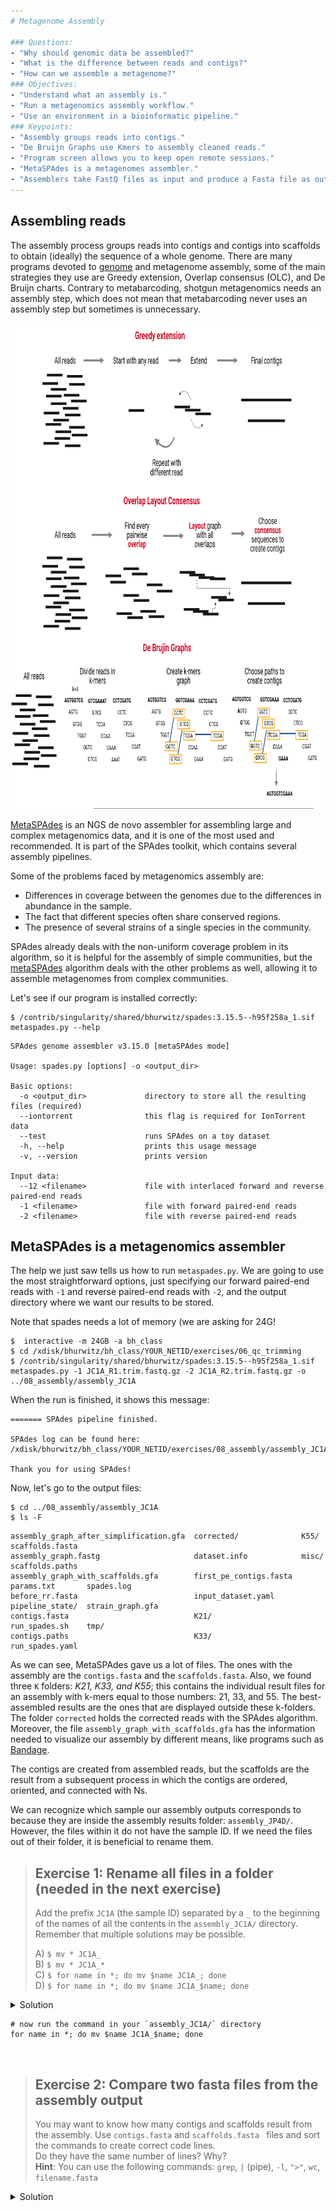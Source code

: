 ```yaml
---
# Metagenome Assembly

### Questions:
- "Why should genomic data be assembled?"
- "What is the difference between reads and contigs?"
- "How can we assemble a metagenome?"
### Objectives: 
- "Understand what an assembly is."  
- "Run a metagenomics assembly workflow."
- "Use an environment in a bioinformatic pipeline."
### Keypoints:
- "Assembly groups reads into contigs."
- "De Bruijn Graphs use Kmers to assembly cleaned reads."
- "Program screen allows you to keep open remote sessions."
- "MetaSPAdes is a metagenomes assembler."
- "Assemblers take FastQ files as input and produce a Fasta file as output."
---
```


## Assembling reads
The assembly process groups reads into contigs and contigs into 
scaffolds to obtain (ideally) the sequence of a whole 
genome. There are many programs devoted to
[genome](https://www.ncbi.nlm.nih.gov/pmc/articles/PMC2874646/) and 
metagenome assembly, some of the main strategies they use are Greedy extension, Overlap consensus (OLC), and De Bruijn charts. Contrary to metabarcoding, shotgun metagenomics needs an assembly step, which does not mean that metabarcoding never uses an assembly step but sometimes is unnecessary.

<a href="../fig/03-04-01.png">
  <img src="../fig/03-04-01.png" width="868" height="777" alt="Three diagrams depicting the three assembly algorithms: The Greedy extension starts with any read, extends it whit the reads that make a match to make a contig, it continues with a different read when the previous contig can not be extended anymore. The Overlap Layout consensus finds every pairwise overlap, makes a layout graph with all the overlaps and chooses consensus sequences to make the contigs. The De Bruijn Graphs divides the reads in k-mers, makes a k-mer graph that shows all the overlapping k-mers, and chooses paths from the graph to make the contigs. " />
</a>

[MetaSPAdes](https://github.com/ablab/spades) is an NGS de novo assembler 
for assembling large and complex metagenomics data, and it is one of the 
most used and recommended. It is part of the SPAdes toolkit, which 
contains several assembly pipelines.

Some of the problems faced by metagenomics assembly are:  
* Differences in coverage between the genomes due to the differences in abundance in the sample.  
* The fact that different species often share conserved regions.  
* The presence of several strains of a single species in the community.   

SPAdes already deals with the non-uniform coverage problem in its algorithm, so it is helpful for the assembly of simple communities, but the [metaSPAdes](https://pubmed.ncbi.nlm.nih.gov/28298430/) algorithm deals with the other problems as well, allowing it to assemble metagenomes from complex communities. 


Let's see if our program is installed correctly:
```
$ /contrib/singularity/shared/bhurwitz/spades:3.15.5--h95f258a_1.sif metaspades.py --help
```

```
SPAdes genome assembler v3.15.0 [metaSPAdes mode]

Usage: spades.py [options] -o <output_dir>

Basic options:
  -o <output_dir>             directory to store all the resulting files (required)
  --iontorrent                this flag is required for IonTorrent data
  --test                      runs SPAdes on a toy dataset
  -h, --help                  prints this usage message
  -v, --version               prints version

Input data:
  --12 <filename>             file with interlaced forward and reverse paired-end reads
  -1 <filename>               file with forward paired-end reads
  -2 <filename>               file with reverse paired-end reads    
```

## MetaSPAdes is a metagenomics assembler

The help we just saw tells us how to run `metaspades.py`. We are going 
to use the most straightforward options, just specifying our forward paired-end 
reads with `-1` and reverse paired-end reads with `-2`, and the output 
directory where we want our results to be stored.

Note that spades needs a lot of memory (we are asking for 24G!

 ```
$  interactive -m 24GB -a bh_class
$ cd /xdisk/bhurwitz/bh_class/YOUR_NETID/exercises/06_qc_trimming
$ /contrib/singularity/shared/bhurwitz/spades:3.15.5--h95f258a_1.sif metaspades.py -1 JC1A_R1.trim.fastq.gz -2 JC1A_R2.trim.fastq.gz -o ../08_assembly/assembly_JC1A
```

When the run is finished, it shows this message:

```
======= SPAdes pipeline finished.

SPAdes log can be found here: /xdisk/bhurwitz/bh_class/YOUR_NETID/exercises/08_assembly/assembly_JC1A/spades.log

Thank you for using SPAdes!

```

Now, let's go to the output files: 
```
$ cd ../08_assembly/assembly_JC1A
$ ls -F
```


```
assembly_graph_after_simplification.gfa  corrected/              K55/             scaffolds.fasta
assembly_graph.fastg                     dataset.info            misc/            scaffolds.paths
assembly_graph_with_scaffolds.gfa        first_pe_contigs.fasta  params.txt       spades.log
before_rr.fasta                          input_dataset.yaml      pipeline_state/  strain_graph.gfa
contigs.fasta                            K21/                    run_spades.sh    tmp/
contigs.paths                            K33/                    run_spades.yaml   
```


As we can see, MetaSPAdes gave us a lot of files. The ones with the assembly are the `contigs.fasta` and the `scaffolds.fasta`. 
Also, we found three `K` folders: _K21, K33, and K55_; this contains the individual result files for an assembly 
with k-mers equal to those numbers: 21, 33, and 55. The best-assembled results are 
the ones that are displayed outside these k-folders. The folder `corrected` holds the corrected reads 
with the SPAdes algorithm. Moreover, the file 
`assembly_graph_with_scaffolds.gfa` has the information needed to visualize 
our assembly by different means, like programs such as [Bandage](https://rrwick.github.io/Bandage/).

The contigs are created from assembled reads, but the scaffolds are the result 
from a subsequent process in which the contigs are ordered, oriented, and connected with Ns.

We can recognize which sample our assembly outputs corresponds to because they are inside 
the assembly results folder: `assembly_JP4D/`. However, the files within it do not have the 
sample ID. If we need the files out of their folder, it is beneficial to rename them.

> ## Exercise 1: Rename all files in a folder (needed in the next exercise)
>
> Add the prefix `JC1A` (the sample ID) separated by a `_` to the beginning of the names of all the contents in the `assembly_JC1A/` directory. Remember that multiple solutions may be possible.
> 
> A) `$ mv * JC1A_`    
> B) `$ mv * JC1A_*`    
> C) `$ for name in *; do mv $name JC1A_; done`      
> D) `$ for name in *; do mv $name JC1A_$name; done`      
>    
<details>
  <summary markdown="span">Solution</summary>
  <ul> 

A)  No, this option is going to give you as error `mv: target 'JC1A_' is not a directory` 
This is because `mv` has two options:  
`mv file_1 file_2`  
`mv file_1, file_2, ..... file_n directory`   
When a list of files is passed to `mv`, the `mv` expects the last parameters to be a directory.  
Here, `*` gives you a list of all the files in the directory. The last parameter is `JC1A_` (which `mv` expects to be a directory).   
B)  No. Again, every file is sent to the same file.  
C)  No, every file is sent to the same file JC1A_  
D)  Yes, this is one of the possible solutions.  

Do you have another solution?
</details>

```
# now run the command in your `assembly_JC1A/` directory
for name in *; do mv $name JC1A_$name; done
```

<br>

> ## Exercise 2: Compare two fasta files from the assembly output 
> You may want to know how many contigs and scaffolds result from the assembly. 
> Use `contigs.fasta`  and `scaffolds.fasta ` files and sort the commands to create correct code lines.   
> Do they have the same number of lines? Why?  
> **Hint**: You can use the following commands: `grep`, `|` (pipe), `-l`, `">"`, `wc`, `filename.fasta`
> 
<details>
  <summary markdown="span">Solution</summary>
  <ul> 

```
$ grep “>” contigs.fasta | wc -l
$ grep “>” scaffolds.fasta | wc -l
```

A contig is created from reads and then a scaffold from a group of contigs, so we expect fewer lines in the `scaffolds.fasta ` .
</details>

